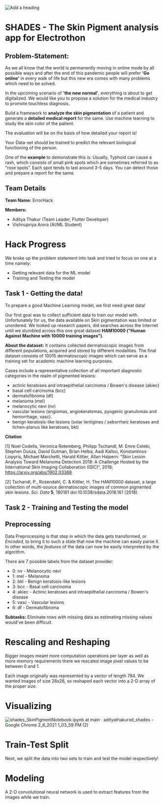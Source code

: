 ![Add a heading](https://user-images.githubusercontent.com/53579386/107047442-d3028580-67ed-11eb-9e77-f360dc352e12.png)

# SHADES - The Skin Pigment analysis app for Electrothon

## Problem-Statement:

As we all know that the world is permanently moving in online mode by all possible ways and after the end of this pandemic people will prefer **'Go online'** in every walk of life but this new era comes with many problems which need to be solved.

In the upcoming scenario of **'the new normal'**, everything is about to get digitalized. We would like you to propose a solution for the medical industry to promote touchless diagnosis.

Build a framework to **analyze the skin pigmentation** of a patient and generate a **detailed medical report** for the same. Use machine learning to study the skin color of the patient.

The evaluation will be on the basis of how detailed your report is!

Your Data-set should be trained to predict the relevant biological functioning of the person.

One of the **example** to demonstrate this is: Usually, Typhoid can cause a rash, which consists of small pink spots which are sometimes referred to as “rose spots”. Each spot tends to last around 3-5 days. You can detect those and prepare a report for the same.

## Team Details 
**Team Name:** ErrorHack

**Members:**

 - Aditya Thakur (Team Leader, Flutter Developer)
 - Vishnupriya Arora (AI/ML Student)

# Hack Progress
We broke up the problem statement into task and tried to focus on one at a time namely:

 - Getting relevant data for the ML model
 - Training and Testing the model

## Task 1 - Getting the data!
To prepare a good Machine Learning model, we first need great data!

Our first goal was to collect sufficient data to train our model with. Unfortunately for us, the data available on Skin pigmentation was limited or unordered. We looked up research papers, did searches across the Internet until we stumbled across this one great dataset **HAM10000 ("Human Against Machine with 10000 training images")**. 

**About the dataset:**
It contains collected dermatoscopic images from different populations, acquired and stored by different modalities. The final dataset consists of 10015 dermatoscopic images which can serve as a training set for academic machine learning purposes. 

Cases include a representative collection of all important diagnostic categories in the realm of pigmented lesions: 

 - actinic keratoses and intraepithelial carcinoma / Bowen's disease (akiec)
 - basal cell carcinoma (bcc)
 - dermatofibroma (df)
 - melanoma (mel)
 - melanocytic nevi (nv)
 - vascular lesions (angiomas, angiokeratomas, pyogenic granulomas and hemorrhage, vasc).
 -  benign keratosis-like lesions (solar lentigines / seborrheic keratoses and lichen-planus like keratoses, bkl)

**Citation**

[1] Noel Codella, Veronica Rotemberg, Philipp Tschandl, M. Emre Celebi, Stephen Dusza, David Gutman, Brian Helba, Aadi Kalloo, Konstantinos Liopyris, Michael Marchetti, Harald Kittler, Allan Halpern: “Skin Lesion Analysis Toward Melanoma Detection 2018: A Challenge Hosted by the International Skin Imaging Collaboration (ISIC)”, 2018; https://arxiv.org/abs/1902.03368

[2] Tschandl, P., Rosendahl, C. & Kittler, H. The HAM10000 dataset, a large collection of multi-source dermatoscopic images of common pigmented skin lesions.  _Sci. Data_ **5**, 180161 doi:10.1038/sdata.2018.161 (2018).

## Task 2 - Training and Testing the model

## Preprocessing
Data Preprocessing is that step in which the data gets transformed, or _Encoded_, to bring it to such a state that now the machine can easily parse it. In other words, the _features_ of the data can now be easily interpreted by the algorithm.

There are 7 possible labels from the dataset provider:

-   0: nv - Melanocytic nevi
-   1: mel - Melanoma
-   2: bkl - Benign keratosis-like lesions
-   3: bcc - Basal cell carcinoma
-   4: akiec - Actinic keratoses and intraepithelial carcinoma / Bowen's disease
-   5: vasc - Vascular lesions
-   6: df - Dermatofibroma

**Subtasks:**
Eliminate rows with missing data as estimating missing values would've been difficult.

# Rescaling and Reshaping
Bigger images meant more computation operations per layer as well as more memory requirements there we rescaled image pixel values to be between 0 and 1.

Each image originally was represented by a vector of length 784.
We wanted images of size 28x28, so reshaped each vector into a 2-D array of the proper size.

# Visualizing

![shades_SkinPigmentNotebook ipynb at main · adityathakurxd_shades - Google Chrome 2_6_2021 1_03_59 PM (2)](https://user-images.githubusercontent.com/53579386/107112220-f70ca800-687b-11eb-8fd1-71a95a48baf6.png)

# Train-Test Split
Next, we split the data into two sets to train and test the model respectively!

# Modeling
A 2-D convolutional neural network is used to extract features from the images while we train. 

